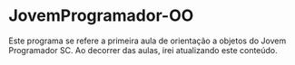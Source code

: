 # JovemProgramador-OO
Este programa se refere a primeira aula de orientação a objetos do Jovem Programador SC.
Ao decorrer das aulas, irei atualizando este conteúdo.
